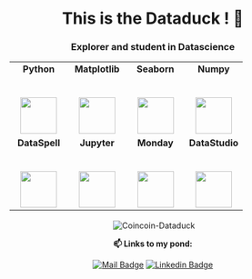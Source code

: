 <h1 align="center">This is the Dataduck ! 🦆</h1>
<h3 align="center">Explorer and student in Datascience</h3>

<table align="center">
  <tbody>
    <tr valign="top">
      <td width="25%" align="center">
        <span><strong>Python</span></span><br><br><br>
        <img height="64px" src="https://cdn.svgporn.com/logos/python.svg">
      </td>
      <td width="25%" align="center">
        <span><strong>Matplotlib</span></span><br><br><br>
        <img height="64px" src="https://cdn.svgporn.com/logos/matplotlib-icon.svg">
      </td>
      <td width="25%" align="center">
        <span><strong>Seaborn</span></span><br><br><br>
        <img height="64px" src="https://seaborn.pydata.org/_images/logo-mark-lightbg.svg">
      </td>
      <td width="25%" align="center">
        <span><strong>Numpy</strong></span><br><br><br>
        <img height="64px" src="https://cdn.svgporn.com/logos/numpy.svg">
      </td>
    </tr>
    <tr valign="top">
      <td width="25%" align="center">
        <span><strong>DataSpell</strong></span><br><br><br>
        <img height="64px" src="https://resources.jetbrains.com/storage/products/company/brand/logos/DataSpell_icon.svg">
      </td>
      <td width="25%" align="center">
        <span><strong>Jupyter</strong></span><br><br><br>
        <img height="64px" src="https://cdn.svgporn.com/logos/jupyter.svg">
      </td>
      <td width="25%" align="center">
        <span><strong>Monday</strong></span><br><br><br>
        <img height="64px" src="https://cdn.svgporn.com/logos/monday-icon.svg">
      </td>
      <td width="25%" align="center">
          <span><strong>DataStudio</strong></span><br><br><br>
        <img height="64px" src="https://cdn.svgporn.com/logos/google-data-studio.svg">
      </td>
    </tr>
  </tbody>
</table>
<p align="center">&nbsp;<img align="center" src="https://github-readme-stats.vercel.app/api?username=Coincoin-Dataduck&count_private=true&show_icons=true&theme=vue-dark&include_all_commits=true" alt="Coincoin-Dataduck" /></p>

<div align="center">
  
  **📫 Links to my pond:**<br>

  [![Mail Badge](https://img.shields.io/badge/-Mail-1ca0f1?style=flat-square&labelColor=1ca0f1&logo=minutemailer&logoColor=white&link=mailto:hello@elliotthiebaut.com)](mailto:clef.fontaine@gmail.com)
  [![Linkedin Badge](https://img.shields.io/badge/-LinkedIn-blue?style=flat-square&logo=Linkedin&logoColor=white&link=https://www.linkedin.com/in/ClémentFontaine/)](https://www.linkedin.com/in/cl%C3%A9ment-f-a6b85083/)

</div>
